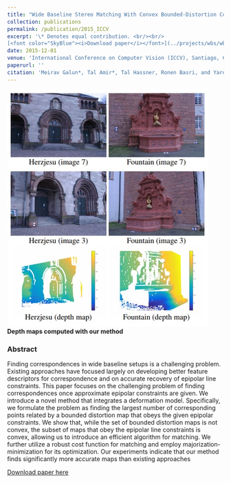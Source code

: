 ```yaml
---
title: "Wide Baseline Stereo Matching With Convex Bounded-Distortion Constraints"
collection: publications
permalink: /publication/2015_ICCV
excerpt: '\* Denotes equal contribution. <br/><br/>
[<font color="SkyBlue"><i>Download paper</i></font>](../projects/wbs/wbs-iccv2015.pdf)'
date: 2015-12-01
venue: 'International Conference on Computer Vision (ICCV), Santiago, Chile'
paperurl: ''
citation: 'Meirav Galun*, Tal Amir*, Tal Hassner, Ronen Basri, and Yaron Lipman. <i>Wide baseline stereo matching with convex bounded-distortion constraints.</i> International Conference on Computer Vision (ICCV), Santiago, Chile, 2015.'
---
```


<img src='../projects/wbs/teaser.jpg'><br/>
<b>Depth maps computed with our method</b>

### Abstract
Finding correspondences in wide baseline setups is a challenging problem. Existing approaches have focused largely on developing better feature descriptors for correspondence and on accurate recovery of epipolar line constraints. This paper focuses on the challenging problem of finding correspondences once approximate epipolar constraints are given. We introduce a novel method that integrates a deformation model. Specifically, we formulate the problem as finding the largest number of corresponding points related by a bounded distortion map that obeys the given epipolar constraints. We show that, while the set of bounded distortion maps is not convex, the subset of maps that obey the epipolar line constraints is convex, allowing us to introduce an efficient algorithm for matching. We further utilize a robust cost function for matching and employ majorization-minimization for its optimization. Our experiments indicate that our method finds significantly more accurate maps than existing approaches


[Download paper here](../projects/wbs/wbs-iccv2015.pdf)
